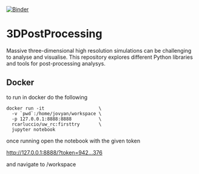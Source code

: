 [![Binder](https://mybinder.org/badge_logo.svg)](https://mybinder.org/v2/gh/rcarluccio/3D-Post_Processing/master)

# 3DPostProcessing

Massive three-dimensional high resolution simulations can be challenging to analyse and visualise. This repository explores different Python libraries and tools for post-processing analysys.

## Docker

to run in docker do the following

```
docker run -it                    \
  -v `pwd`:/home/jovyan/workspace \
  -p 127.0.0.1:8888:8888          \
  rcarluccio/uw_rc:firsttry       \
  jupyter notebook
```

once running open the notebook with the given token

http://127.0.0.1:8888/?token=942...376

and navigate to /workspace
